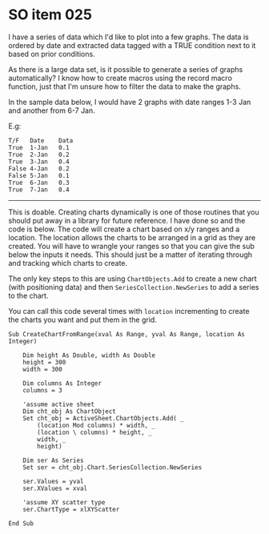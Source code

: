 # SO item 025
I have a series of data which I'd like to plot into a few graphs. The data is ordered by date and extracted data tagged with a TRUE condition next to it based on prior conditions.

As there is a large data set, is it possible to generate a series of graphs automatically? I know how to create macros using the record macro function, just that I'm unsure how to filter the data to make the graphs.

In the sample data below, I would have 2 graphs with date ranges 1-3 Jan and another from 6-7 Jan.

E.g:

```
T/F   Date    Data
True  1-Jan   0.1
True  2-Jan   0.2
True  3-Jan   0.4
False 4-Jan   0.2
False 5-Jan   0.1
True  6-Jan   0.3
True  7-Jan   0.4

```

----

This is doable. Creating charts dynamically is one of those routines that you should put away in a library for future reference. I have done so and the code is below. The code will create a chart based on x/y ranges and a location. The location allows the charts to be arranged in a grid as they are created. You will have to wrangle your ranges so that you can give the sub below the inputs it needs. This should just be a matter of iterating through and tracking which charts to create.

The only key steps to this are using `ChartObjects.Add` to create a new chart (with positioning data) and then `SeriesCollection.NewSeries` to add a series to the chart.

You can call this code several times with `location` incrementing to create the charts you want and put them in the grid.

```
Sub CreateChartFromRange(xval As Range, yval As Range, location As Integer)

    Dim height As Double, width As Double
    height = 300
    width = 300

    Dim columns As Integer
    columns = 3

    'assume active sheet
    Dim cht_obj As ChartObject
    Set cht_obj = ActiveSheet.ChartObjects.Add( _
        (location Mod columns) * width, _
        (location \ columns) * height, _
        width, _
        height)

    Dim ser As Series
    Set ser = cht_obj.Chart.SeriesCollection.NewSeries

    ser.Values = yval
    ser.XValues = xval

    'assume XY scatter type
    ser.ChartType = xlXYScatter

End Sub

```
